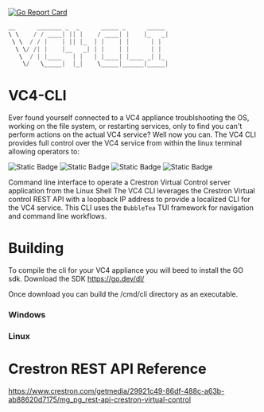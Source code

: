 [![Go Report Card](https://goreportcard.com/badge/github.com/ewilliams0305/offshoot?style=flat-square)](https://goreportcard.com/report/github.com/ewilliams0305/VC4-CLI)
```go
__      _______ _  _      _____ _      _____ 
\ \    / / ____| || |    / ____| |    |_   _|
 \ \  / / |    | || |_  | |    | |      | |  
  \ \/ /| |    |__   _| | |    | |      | |  
   \  / | |____   | |   | |____| |____ _| |_ 
    \/   \_____|  |_|    \_____|______|_____|
```

# VC4-CLI
Ever found yourself connected to a VC4 appliance troublshooting the OS, working on the file system,
or restarting services, only to find you can't perform actions on the actual VC4 service? Well now you can. 
The VC4 CLI provides full control over the VC4 service from within the linux terminal allowing operators to:

![Static Badge](https://img.shields.io/badge/LOAD-PROGRAMS-blue)
![Static Badge](https://img.shields.io/badge/CREATE-ROOMS-green)
![Static Badge](https://img.shields.io/badge/RESET-ROOMS-yellow)
![Static Badge](https://img.shields.io/badge/VIEW-STATUS-red)

Command line interface to operate a Crestron Virtual Control server application from the Linux Shell
The VC4 CLI leverages the Crestron Virtual control REST API with a loopback IP address 
to provide a localized CLI for the VC4 service. This CLI 
uses the `BubbleTea` TUI framework for navigation and command line workflows. 

# Building 
To compile the cli for your VC4 appliance you will beed to install
the GO sdk. Download the SDK https://go.dev/dl/
 
Once download you can build the /cmd/cli directory as an executable. 
### Windows

### Linux

# Crestron REST API Reference 
https://www.crestron.com/getmedia/29921c49-86df-488c-a63b-ab88620d7175/mg_pg_rest-api-crestron-virtual-control


